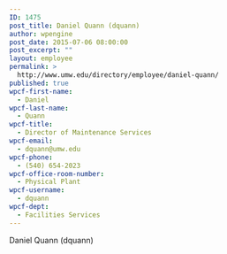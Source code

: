 ```yaml
---
ID: 1475
post_title: Daniel Quann (dquann)
author: wpengine
post_date: 2015-07-06 08:00:00
post_excerpt: ""
layout: employee
permalink: >
  http://www.umw.edu/directory/employee/daniel-quann/
published: true
wpcf-first-name:
  - Daniel
wpcf-last-name:
  - Quann
wpcf-title:
  - Director of Maintenance Services
wpcf-email:
  - dquann@umw.edu
wpcf-phone:
  - (540) 654-2023
wpcf-office-room-number:
  - Physical Plant
wpcf-username:
  - dquann
wpcf-dept:
  - Facilities Services
---
```

Daniel Quann (dquann)